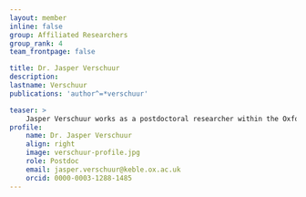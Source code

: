 ```yaml
---
layout: member
inline: false
group: Affiliated Researchers
group_rank: 4
team_frontpage: false

title: Dr. Jasper Verschuur
description: 
lastname: Verschuur
publications: 'author^=*verschuur'

teaser: >
    Jasper Verschuur works as a postdoctoral researcher within the Oxford Programma for Sustainabile Infrastructure Systems (OPSIS).
profile:
    name: Dr. Jasper Verschuur
    align: right
    image: verschuur-profile.jpg
    role: Postdoc
    email: jasper.verschuur@keble.ox.ac.uk
    orcid: 0000-0003-1288-1485
---
```


